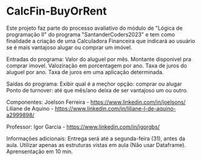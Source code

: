 # CalcFin-BuyOrRent
Este projeto faz parte do processo avaliativo do módulo de "Lógica de programação II" do programa "SantanderCoders2023" e tem como finalidade a criação de uma Calculadora Financeira que indicará ao usuário se é mais vantajoso alugar ou comprar um imóvel.

Entradas do programa:
Valor do aluguel por mês.
Montante disponivel pra comprar imovel.
Valoziração em porcentagem por ano.
Taxa de juros do aluguel por ano.
Taxa de juros em uma aplicação determinada.

Saídas do programa:
Exibir qual é a meçhor opção: comprar ou alugar
Ponto de turnover: até que mês/ano deixa de ser vantajoso um ou outro.

Componentes:
    Joelson Ferreira - https://www.linkedin.com/in/joelsons/
    Liliane de Aquino - https://www.linkedin.com/in/liliane-l-de-aquino-a2999898/

Professor:
    Igor Garcia - https://www.linkedin.com/in/igorgbs/

    
Informações adicionais:
    Entrega será até a segunda-feira (31), antes da aula.
    Utilizar apenas as estruturas vistas em aula (Não usar Dataframe).
    Aprensentação em 10 min.